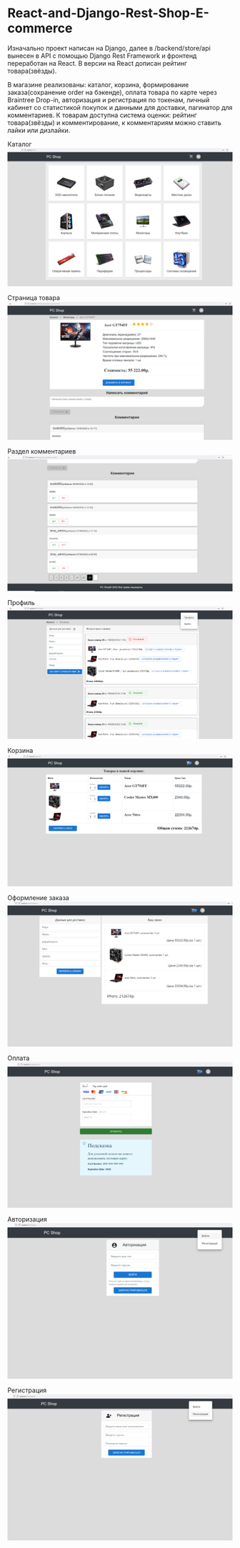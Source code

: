 # React-and-Django-Rest-Shop-E-commerce
Изначально проект написан на Django, далее в /backend/store/api вынесен в API с помощью Django Rest Framework и фронтенд переработан на React.
В версии на React дописан рейтинг товара(звёзды).

В магазине реализованы: каталог, корзина, формирование заказа(сохранение order на бэкенде), оплата товара по карте через Braintree Drop-in, авторизация и регистрация
по токенам, личный кабинет со статистикой покупок и данными для доставки, пагинатор для комментариев.
К товарам доступна система оценки: рейтинг товара(звёзды) и комментирование, к комментариям можно ставить лайки или дизлайки.

Каталог
![alt text](https://github.com/sk1p433/React-and-Django-Rest-Shop/blob/master/backend/photos/photo1.png)

Страница товара
![alt text](https://github.com/sk1p433/React-and-Django-Rest-Shop/blob/master/backend/photos/photo6.png)

Раздел комментариев
![alt text](https://github.com/sk1p433/React-and-Django-Rest-Shop/blob/master/backend/photos/photo7.png)

Профиль
![alt text](https://github.com/sk1p433/React-and-Django-Rest-Shop/blob/master/backend/photos/photo2.png)

Корзина
![alt text](https://github.com/sk1p433/React-and-Django-Rest-Shop/blob/master/backend/photos/photo3.png)

Оформление заказа
![alt text](https://github.com/sk1p433/React-and-Django-Rest-Shop/blob/master/backend/photos/photo4.png)

Оплата
![alt text](https://github.com/sk1p433/React-and-Django-Rest-Shop/blob/master/backend/photos/photo5.png)

Авторизация
![alt text](https://github.com/sk1p433/React-and-Django-Rest-Shop/blob/master/backend/photos/photo8.png)

Регистрация
![alt text](https://github.com/sk1p433/React-and-Django-Rest-Shop/blob/master/backend/photos/photo9.png)









